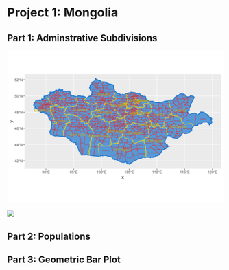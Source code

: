# Project 1: Mongolia

## Part 1: Adminstrative Subdivisions
![](mongolia.png)

![](Khovsgol.png)

## Part 2: Populations

## Part 3: Geometric Bar Plot
